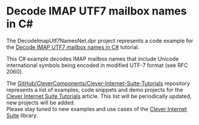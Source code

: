 # Decode IMAP UTF7 mailbox names in C#

The DecodeImapUtf7NamesNet.dpr project represents a code example for the [Decode IMAP UTF7 mailbox names in C#](https://github.com/CleverComponents/Clever-Internet-Suite-Tutorials/tree/master/.net/DecodeImapUtf7NamesNet) tutorial.   

This C# example decodes IMAP mailbox names that include Unicode international symbols being encoded in modified UTF-7 format (see RFC 2060).   

The [GitHub/CleverComponents/Clever-Internet-Suite-Tutorials](https://github.com/CleverComponents/Clever-Internet-Suite-Tutorials) repository represents a list of examples, code snippets and demo projects for the [Clever Internet Suite Tutorials](https://www.clevercomponents.com/articles/article035/) article. This list will be periodically updated, new projects will be added.   
Please stay tuned to new examples and use cases of the [Clever Internet Suite](https://www.clevercomponents.com/products/inetsuite/) library.
